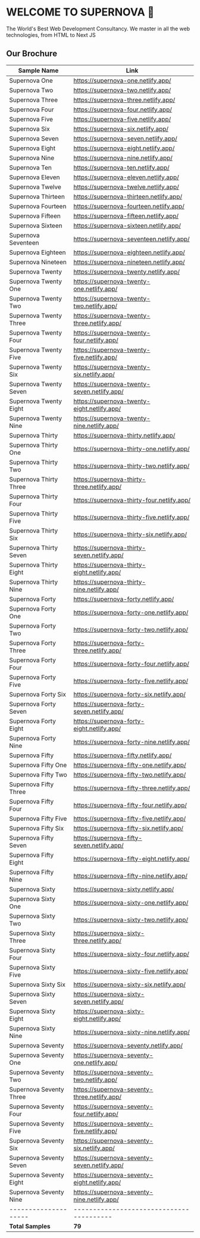 # WELCOME TO SUPERNOVA 💫

The World's Best Web Development Consultancy. 
We master in all the web technologies, from HTML to Next JS

## Our Brochure

| Sample Name        | Link                                   |
|--------------------|----------------------------------------|
| Supernova One      | https://supernova-one.netlify.app/     |
| Supernova Two      | https://supernova-two.netlify.app/     |
| Supernova Three    | https://supernova-three.netlify.app/   |
| Supernova Four     | https://supernova-four.netlify.app/    |
| Supernova Five     | https://supernova-five.netlify.app/    |
| Supernova Six      | https://supernova-six.netlify.app/     |
| Supernova Seven    | https://supernova-seven.netlify.app/   |
| Supernova Eight    | https://supernova-eight.netlify.app/   |
| Supernova Nine     | https://supernova-nine.netlify.app/    |
| Supernova Ten      | https://supernova-ten.netlify.app/     |
| Supernova Eleven   | https://supernova-eleven.netlify.app/  |
| Supernova Twelve   | https://supernova-twelve.netlify.app/  |
| Supernova Thirteen | https://supernova-thirteen.netlify.app/|
| Supernova Fourteen | https://supernova-fourteen.netlify.app/|
| Supernova Fifteen  | https://supernova-fifteen.netlify.app/ |
| Supernova Sixteen  | https://supernova-sixteen.netlify.app/ |
| Supernova Seventeen| https://supernova-seventeen.netlify.app/|
| Supernova Eighteen | https://supernova-eighteen.netlify.app/|
| Supernova Nineteen | https://supernova-nineteen.netlify.app/|
| Supernova Twenty   | https://supernova-twenty.netlify.app/  |
| Supernova Twenty One|https://supernova-twenty-one.netlify.app/|
| Supernova Twenty Two|https://supernova-twenty-two.netlify.app/|
| Supernova Twenty Three|https://supernova-twenty-three.netlify.app/|
| Supernova Twenty Four|https://supernova-twenty-four.netlify.app/|
| Supernova Twenty Five|https://supernova-twenty-five.netlify.app/|
| Supernova Twenty Six|https://supernova-twenty-six.netlify.app/|
| Supernova Twenty Seven|https://supernova-twenty-seven.netlify.app/|
| Supernova Twenty Eight|https://supernova-twenty-eight.netlify.app/|
| Supernova Twenty Nine|https://supernova-twenty-nine.netlify.app/|
| Supernova Thirty   | https://supernova-thirty.netlify.app/  |
| Supernova Thirty One|https://supernova-thirty-one.netlify.app/|
| Supernova Thirty Two|https://supernova-thirty-two.netlify.app/|
| Supernova Thirty Three|https://supernova-thirty-three.netlify.app/|
| Supernova Thirty Four|https://supernova-thirty-four.netlify.app/|
| Supernova Thirty Five|https://supernova-thirty-five.netlify.app/|
| Supernova Thirty Six|https://supernova-thirty-six.netlify.app/|
| Supernova Thirty Seven|https://supernova-thirty-seven.netlify.app/|
| Supernova Thirty Eight|https://supernova-thirty-eight.netlify.app/|
| Supernova Thirty Nine|https://supernova-thirty-nine.netlify.app/|
| Supernova Forty    | https://supernova-forty.netlify.app/    |
| Supernova Forty One|https://supernova-forty-one.netlify.app/|
| Supernova Forty Two|https://supernova-forty-two.netlify.app/|
| Supernova Forty Three|https://supernova-forty-three.netlify.app/|
| Supernova Forty Four|https://supernova-forty-four.netlify.app/|
| Supernova Forty Five|https://supernova-forty-five.netlify.app/|
| Supernova Forty Six|https://supernova-forty-six.netlify.app/|
| Supernova Forty Seven|https://supernova-forty-seven.netlify.app/|
| Supernova Forty Eight|https://supernova-forty-eight.netlify.app/|
| Supernova Forty Nine|https://supernova-forty-nine.netlify.app/|
| Supernova Fifty    | https://supernova-fifty.netlify.app/    |
| Supernova Fifty One|https://supernova-fifty-one.netlify.app/|
| Supernova Fifty Two|https://supernova-fifty-two.netlify.app/|
| Supernova Fifty Three|https://supernova-fifty-three.netlify.app/|
| Supernova Fifty Four|https://supernova-fifty-four.netlify.app/|
| Supernova Fifty Five|https://supernova-fifty-five.netlify.app/|
| Supernova Fifty Six|https://supernova-fifty-six.netlify.app/|
| Supernova Fifty Seven|https://supernova-fifty-seven.netlify.app/|
| Supernova Fifty Eight|https://supernova-fifty-eight.netlify.app/|
| Supernova Fifty Nine|https://supernova-fifty-nine.netlify.app/|
| Supernova Sixty    | https://supernova-sixty.netlify.app/    |
| Supernova Sixty One|https://supernova-sixty-one.netlify.app/|
| Supernova Sixty Two|https://supernova-sixty-two.netlify.app/|
| Supernova Sixty Three|https://supernova-sixty-three.netlify.app/|
| Supernova Sixty Four|https://supernova-sixty-four.netlify.app/|
| Supernova Sixty Five|https://supernova-sixty-five.netlify.app/|
| Supernova Sixty Six|https://supernova-sixty-six.netlify.app/|
| Supernova Sixty Seven|https://supernova-sixty-seven.netlify.app/|
| Supernova Sixty Eight|https://supernova-sixty-eight.netlify.app/|
| Supernova Sixty Nine|https://supernova-sixty-nine.netlify.app/|
| Supernova Seventy | https://supernova-seventy.netlify.app/  |
| Supernova Seventy One|https://supernova-seventy-one.netlify.app/|
| Supernova Seventy Two|https://supernova-seventy-two.netlify.app/|
| Supernova Seventy Three|https://supernova-seventy-three.netlify.app/|
| Supernova Seventy Four|https://supernova-seventy-four.netlify.app/|
| Supernova Seventy Five|https://supernova-seventy-five.netlify.app/|
| Supernova Seventy Six|https://supernova-seventy-six.netlify.app/|
| Supernova Seventy Seven|https://supernova-seventy-seven.netlify.app/|
| Supernova Seventy Eight|https://supernova-seventy-eight.netlify.app/|
| Supernova Seventy Nine|https://supernova-seventy-nine.netlify.app/|
|--------------------|----------------------------------------|
| **Total Samples**  | **79**                                  |


